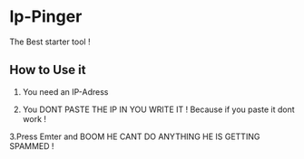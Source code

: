 # Ip-Pinger
The Best starter tool ! 




How to Use it
------------------------------
1. You need an IP-Adress


2. You DONT PASTE THE IP IN YOU WRITE IT ! Because if you paste it dont work !


3.Press Emter and BOOM HE CANT DO ANYTHING HE IS GETTING SPAMMED !

